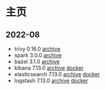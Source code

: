 # 主页

## 2022-08
- trivy 0.16.0 [archive](https://github.com/Loongson-Cloud-Community/trivy/releases/tag/v0.16.0)
- spark 3.0.0 [archive](https://github.com/Loongson-Cloud-Community/spark/releases/tag/v3.0.0)
- bazel 3.1.0 [archive](https://github.com/Loongson-Cloud-Community/bazel/releases/tag/3.1.0)
- kibana 7.13.0 [archive](https://github.com/Loongson-Cloud-Community/kibana/releases/download/v7.13.0/kibana-7.13.0-linux-loongarch64.tar.gz) [docker](https://cr.loongnix.cn/repository/library/kibana)
- elasticsearch 7.13.0 [archive](https://github.com/Loongson-Cloud-Community/elasticsearch/releases/tag/v7.13.0) [docker](https://cr.loongnix.cn/repository/library/elasticsearch)
- logstash 7.13.0 [archive](https://github.com/Loongson-Cloud-Community/logstash/releases/tag/v7.13.0) [docker](https://cr.loongnix.cn/repository/library/logstash)
